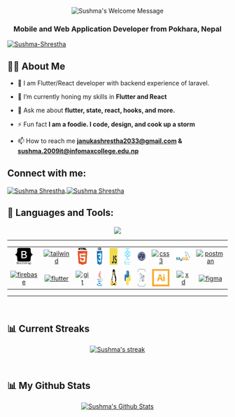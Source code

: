 
<p align="center">
		<img alt="Sushma's Welcome Message"
			 src="https://readme-typing-svg.herokuapp.com?size=30&background=45E5FF00&center=true&vCenter=true&lines=%F0%9F%91%8B%F0%9F%8F%BC+Hi+there!+I'm+Sushma">
  <br />
<!-- 	<img src="https://profile-counter.glitch.me/Sushma-Shrestha/count.svg" /> -->
</p>
<h3 align="center">Mobile and Web Application Developer from Pokhara, Nepal</h3>

<p align="left"> <a href="https://github.com/ryo-ma/github-profile-trophy"><img src="https://github-profile-trophy.vercel.app/?username=Sushma-Shrestha" alt="Sushma-Shrestha" /></a> </p>

## 🙋‍♂️ About Me

- 📱 I am Flutter/React developer with backend experience of laravel.

- 🌱 I’m currently honing my skills in **Flutter and React**

- 💬 Ask me about **flutter, state, react, hooks, and more.**

- ⚡ Fun fact **I am a foodie. I code, design, and cook up a storm**

- 📫 How to reach me **janukashrestha2033@gmail.com & sushma.2009it@infomaxcollege.edu.np**

## Connect with me:
<p align="left">
    <a href="https://twitter.com/SushmaS04828202" target="blank">
        <img align="center" src="https://raw.githubusercontent.com/rahuldkjain/github-profile-readme-generator/master/src/images/icons/Social/twitter.svg" alt="Sushma Shrestha" height="30" width="40" />
    </a>
    <a href = "https://www.linkedin.com/in/sushma-shrestha-67a0a4236/" target="blank">
        <img align="center" src="https://img.icons8.com/fluent/48/000000/linkedin.png" alt="Sushma Shrestha" height="30" width="40" />
    </a>
</p>

## 🚀 Languages and Tools:

<div align="center">
    <img align="center" src="https://github-readme-stats.vercel.app/api/top-langs/?username=Sushma-Shrestha&layout=compact" />
 </div>
 <hr>

<table style="margin: auto;" align="center">
    <tr>
        <td align="center" width="96">
            <a href="https://getbootstrap.com" target="_blank" rel="noreferrer"> 
                <img src="https://raw.githubusercontent.com/devicons/devicon/master/icons/bootstrap/bootstrap-plain-wordmark.svg" alt="bootstrap" width="40" height="40"/>
            </a> 
        </td>
        <td align="center" width="96">
            <a href="https://tailwindcss.com/" target="_blank" rel="noreferrer"> 
                <img src="https://www.vectorlogo.zone/logos/tailwindcss/tailwindcss-icon.svg" alt="tailwind" width="40" height="40"/> 
            </a> 
        </td>
        <td align="center" width="96">
            <a href="https://www.w3.org/html/" target="_blank" rel="noreferrer"> 
                <img src="https://raw.githubusercontent.com/devicons/devicon/master/icons/html5/html5-original-wordmark.svg" alt="html5" width="40" height="40"/> 
            </a> 
       </td>
        <td align="center" width="96">
            <a href="https://www.w3schools.com/css/" target="_blank" rel="noreferrer"> 
                <img src="https://raw.githubusercontent.com/devicons/devicon/master/icons/css3/css3-original-wordmark.svg" alt="css3" width="40" height="40"/> 
            </a> 
        </td>
        <td align="center" width="96">
            <a href="https://developer.mozilla.org/en-US/docs/Web/JavaScript" target="_blank" rel="noreferrer"> 
                <img src="https://raw.githubusercontent.com/devicons/devicon/master/icons/javascript/javascript-original.svg" alt="javascript" width="40" height="40"/> 
            </a> 
       </td>
        <td align="center" width="96">
        <a href="https://reactjs.org/" target="_blank" rel="noreferrer"> 
            <img src="https://raw.githubusercontent.com/devicons/devicon/master/icons/react/react-original-wordmark.svg" alt="react" width="40" height="40"/> 
        </a> 
        </td>
        <td align="center" width="96">
            <a href="https://www.php.net" target="_blank" rel="noreferrer"> 
                <img src="https://raw.githubusercontent.com/devicons/devicon/master/icons/php/php-original.svg" alt="php" width="40" height="40"/> 
            </a> 
        </td>
        <td align="center" width="96">
            <a href="https://laravel.com" target="_blank" rel="noreferrer"> 
                <img src="https://upload.wikimedia.org/wikipedia/commons/9/9a/Laravel.svg" alt="css3" width="40" height="40" /> 
            </a>
        </td>
        <td align="center" width="96">
            <a href="https://www.mysql.com/" target="_blank" rel="noreferrer"> 
                <img src="https://raw.githubusercontent.com/devicons/devicon/master/icons/mysql/mysql-original-wordmark.svg" alt="mysql" width="40" height="40"/> 
            </a> 
        </td>
        <td align="center" width="96">
            <a href="https://postman.com" target="_blank" rel="noreferrer"> 
                <img src="https://www.vectorlogo.zone/logos/getpostman/getpostman-icon.svg" alt="postman" width="40" height="40"/> 
            </a> 
        </td>
    </tr>
    <tr>
       <td align="center" width="96">
            <a href="https://firebase.google.com/" target="_blank" rel="noreferrer"> 
                <img src="https://www.vectorlogo.zone/logos/firebase/firebase-icon.svg" alt="firebase" width="40" height="40"/> 
            </a> 
       </td>
       <td align="center" width="96">
            <a href="https://flutter.dev" target="_blank" rel="noreferrer"> 
                <img src="https://www.vectorlogo.zone/logos/flutterio/flutterio-icon.svg" alt="flutter" width="40" height="40"/> 
            </a> 
       </td>
       <td align="center" width="96">
            <a href="https://git-scm.com/" target="_blank" rel="noreferrer"> 
                <img src="https://www.vectorlogo.zone/logos/git-scm/git-scm-icon.svg" alt="git" width="40" height="40"/> 
            </a> 
        </td>
       <td align="center" width="96">
            <a href="https://www.java.com" target="_blank" rel="noreferrer"> 
                <img src="https://raw.githubusercontent.com/devicons/devicon/master/icons/java/java-original.svg" alt="java" width="40" height="40"/> 
            </a> 
       </td>
       <td align="center" width="96">
            <a href="https://www.linux.org/" target="_blank" rel="noreferrer"> 
                <img src="https://raw.githubusercontent.com/devicons/devicon/master/icons/linux/linux-original.svg" alt="linux" width="40" height="40"/> 
            </a> 
       </td>
        <td align="center" width="96">
            <a href="https://www.python.org" target="_blank" rel="noreferrer"> 
                <img src="https://raw.githubusercontent.com/devicons/devicon/master/icons/python/python-original.svg" alt="python" width="40" height="40"/> 
            </a> 
        </td>
        <td align="center" width="96">
            <a href="https://www.photoshop.com/en" target="_blank" rel="noreferrer"> 
                <img src="https://raw.githubusercontent.com/devicons/devicon/master/icons/photoshop/photoshop-line.svg" alt="photoshop" width="40" height="40"/> 
            </a> 
        </td>
        <td align="center" width="96">
            <a href="https://www.adobe.com/products/illustrator.html" target="_blank" rel="noreferrer"> 
                <img src="https://raw.githubusercontent.com/devicons/devicon/master/icons/illustrator/illustrator-line.svg" alt="illustrator" width="40" height="40"/> 
            </a> 
        </td>
        <td align="center" width="96">
            <a href="https://www.adobe.com/products/xd.html" target="_blank" rel="noreferrer"> 
                <img src="https://cdn.worldvectorlogo.com/logos/adobe-xd.svg" alt="xd" width="40" height="40"/> 
            </a> 
        </td>
        <td align="center" width="96">
            <a href="https://www.figma.com/" target="_blank" rel="noreferrer"> <img src="https://www.vectorlogo.zone/logos/figma/figma-icon.svg" alt="figma" width="40" height="40"/>
            </a> 
        </td>
    </tr>
    </table>
<hr><br/>

## 📊 Current Streaks

<p align="center">
    <a href="https://github-readme-streak-stats.herokuapp.com/?user=sushma-shrestha&theme=black-ice&hide_border=true&stroke=0000&background=060A0CD0">
        <img title="🔥 Get streak stats for your profile at git.io/streak-stats" alt="Sushma's streak" src="https://github-readme-streak-stats.herokuapp.com/?user=sushma-shrestha&theme=black-ice&hide_border=true&stroke=0000&background=060A0CD0"/>
    </a>
</p><br/>

## 📊 My Github Stats

 <p align="center">
    <a href="https://github-readme-stats.vercel.app/api?username=sushma-shrestha&show_icons=true&count_private=true&theme=react&hide_border=true&bg_color=0D1117"><img alt="Sushma's Github Stats" src="https://github-readme-stats.vercel.app/api?username=sushma-shrestha&show_icons=true&count_private=true&theme=react&hide_border=true&bg_color=0D1117" /></a>
    </p>
  


